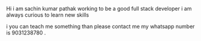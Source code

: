 Hi i am sachin kumar pathak 
working to be a good full stack developer
 i am always curious to learn new skills 
 
 i you can teach me something than please contact me 
 my whatsapp number is 9031238780 .
 
